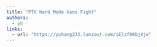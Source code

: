 ```yaml
---
title: "PTV Hard Mode Sans Fight"
authors:
  - yh
links:
  - url: "https://yuhang233.lanzout.com/iElsf00bj4je"
---
```

